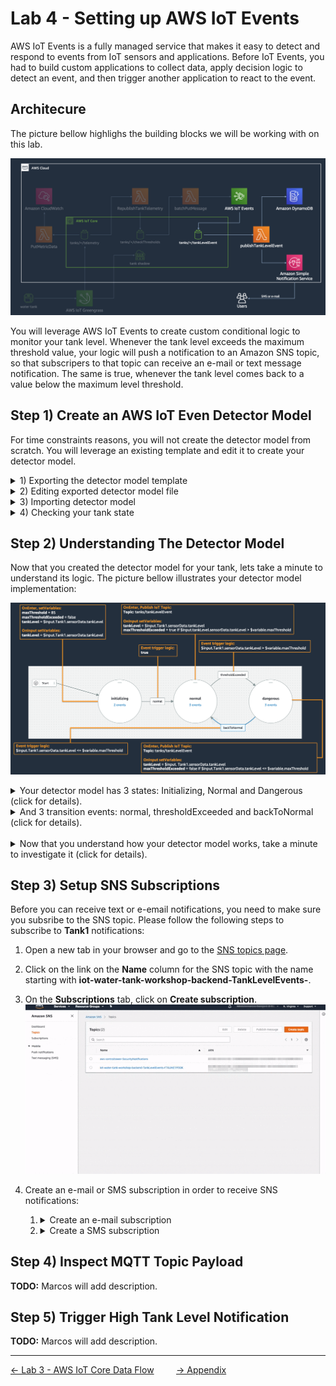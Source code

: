 # Lab 4 - Setting up AWS IoT Events

AWS IoT Events is a fully managed service that makes it easy to detect and respond to events from IoT sensors and applications. Before IoT Events, you had to build custom applications to collect data, apply decision logic to detect an event, and then trigger another application to react to the event. 

## Architecure

The picture bellow highlighs the building blocks we will be working with on this lab.

![](../imgs/lab4/fig1.png)

You will leverage AWS IoT Events to create custom conditional logic to monitor your tank level. Whenever the tank level exceeds the maximum threshold value, your logic will push a notification to an Amazon SNS topic, so that subscripers to that topic can receive an e-mail or text message notification. The same is true, whenever the tank level comes back to a value below the maximum level threshold.

## Step 1) Create an AWS IoT Even Detector Model

For time constraints reasons, you will not create the detector model from scratch. You will leverage an existing template and edit it to create your detector model.

<details>
    <summary>1) Exporting the detector model template</summary>

- Open a new tab in your browser and go to the [IoT Events Detector models page](https://us-east-1.console.aws.amazon.com/iotevents/home?region=us-east-1#/detectormodel).
- On the **Detector models** table, click the radio button to the left of the **TankLevelThresholds** detector model and then click **Actions**>**Export detector model**.
- A pop up dialog will show up, click **Export** and save it as a file on your computer and close the pop up dialog.

![](../imgs/lab4/fig2.gif)
</details>

<details>
    <summary>2) Editing exported detector model file</summary>

Open the file, replace every occurence of **input.tankLevel** for **input.Tank1** and save it.

> **Note:** For documentation purpose, we will assume you are monitoring **Tank1**. If you are using another tank, please use your tank name. For example, if you are working on **Tank2**, you will replace every occurence of **input.tankLevel** for **input.Tank2**.

![](../imgs/lab4/fig3.gif)
</details>

<details>
    <summary>3) Importing detector model</summary>

> **Note:** For documentation purpose, we will assume you are monitoring **Tank1**. If you are using another tank, please replace any occurances of **Tank1** by your tank name.

- Go back to the [IoT Events Detector models page](https://us-east-1.console.aws.amazon.com/iotevents/home?region=us-east-1#/detectormodel). On the **Detector models** table, click **Actions**>**Import detector model**
- A pop up dialog will show up, click **Import**, select the file you edited and click open.
- On the top right corner of the screen, click **Publish**.
- A pop up dialog will open. Change the **Detector model name** from TankLevelThresholds to **Tank1** and click **Save and publish**.
- On the top right corner of the screen, click **Publish**. You will be redirected to the main detector models screen.

![](../imgs/lab4/fig4.gif)
</details>

<details>
    <summary>4) Checking your tank state</summary>

> **Note:** For documentation purpose, we will assume you are monitoring **Tank1**. If you are using another tank, please click on the appropriate tank link.
> 

- On the **Detector models** table, click on **Tank1** link on the **Name** column.
- On the **Detectors** panel, you should see your tank state up in up to 15 seconds.
- Click on **Tank1** under the **Key value** column. You will then be able to see more information about your tank on the **Variables** panel.

![](../imgs/lab4/fig5.gif)
</details>


## Step 2) Understanding The Detector Model
Now that you created the detector model for your tank, lets take a minute to understand its logic. The picture bellow illustrates your detector model implementation:

![](../imgs/lab4/fig6.png)

<details>
    <summary>Your detector model has 3 states: Initializing, Normal and Dangerous (click for details).</summary>

1. **Initializing:** After you publish your detector mode, whenever it receives the first input data, it will go to the initializing state. The state has 2 events:
   1. **OnEnter:** Whenever the detector model enters this state, it initializes the following variables:
      1. **maxThreshold:** set to 85(%).
      2. **maxThresholdExceeded:** set to false.
      3. **tankLevel:** set to whatever tankLevel we are receiving as input from the tank.
   2. **OnIput:** Whenever we are on that state and receive new inputs, we set the **tankLevel** variable to the value we are receiving from the tank.
2. **Normal:** This is the state that the water tank should be whenever its **tankLevel** is not greater than **maxThreshold** (85%). This state has 3 events:
   1. **OnEnter:** Whenever we enter the into the normal state coming from the dangerous state (not the initializing state), we publish a message into **tanks/Tank1/tankLevelEvent** so that we can record that event into DynamoDB and send an SNS notification for subscribed users.
   2. **OnInput:** Whenever we receive new data from the tanks, we set the following variables:
      1. **tankLevel:** set to whatever tankLevel we are receiving as input from the tank.
      2. **maxThresholdExceeded:** set to true if the tank level that we are receiving from the water tank is greater than **maxThreshold** (85%). Otherwise we set it to false.
3. **Dangerous:** This is the state that the water tank should be whenever its **tankLevel** is greater than **maxThreshold** (85%). This state has 3 events:
   1. **OnEnter:** Every single time we enter this state, we publish a message into **tanks/Tank1/tankLevelEvent** so that we can record that event into DynamoDB and send an SNS notification for subscribed users.
   2. **OnInput:** Whenever we receive new data from the tanks, we set the following variables:
      1. **tankLevel:** set to whatever tankLevel we are receiving as input from the tank.
      2. **maxThresholdExceeded:** set to false if the tank level that we are receiving from the water tank is less than or equal to **maxThreshold** (85%). Otherwise we set it to false.
</details>
<details>
    <summary>And 3 transition events: normal, thresholdExceeded and backToNormal (click for details).</summary>

1. **normal**: Whenever we enter the **Initializing** state, we will initialize the variables and always transition to the **Normal** state.
2. **thresholdExceeded:** While in the **Normal** state, whenever the **thresholdExceeded** variable is **true**, we move into the **Dangerous** state.
3. **backToNormal:** While in the **Dangerous** state, whenever the **thresholdExceeded** variable is **false**, we move into the **Normal** state.
</details>

<br/>


<details>
   <summary>Now that you understand how your detector model works, take a minute to investigate it (click for details).</summary>

   - Open a new tab in your browser and go to the [IoT Events Detector models page](https://us-east-1.console.aws.amazon.com/iotevents/home?region=us-east-1#/detectormodel).
   - Click **Tank1** on the Name colum and then click **Edit** on the top right.
   - You should be able to cick the states and transition events and inspect the actions on the form on the right.
   - When you are done, click on the menu item on the top left and then **Detector models** to make sure you don't apply any changes to your model.

> **Note:** For documentation purpose, we will assume you are monitoring **Tank1**. If you are using another tank, please click on the respective tank link.

   ![](../imgs/lab4/fig7.gif)
</details>



## Step 3) Setup SNS Subscriptions

Before you can receive text or e-email notifications, you need to make sure you subsribe to the SNS topic. Please follow the following steps to subscribe to **Tank1** notifications:

1. Open a new tab in your browser and go to the [SNS topics page](https://console.aws.amazon.com/sns/v3/home?region=us-east-1#/topics).
2. Click on the link on the **Name** column for the SNS topic with the name starting with **iot-water-tank-workshop-backend-TankLevelEvents-**.
3. On the **Subscriptions** tab, click on **Create subscription**.
   ![](../imgs/lab4/fig8.gif)
4. Create an e-mail or SMS subscription in order to receive SNS notifications:
   1. <details>
         <summary>Create an e-mail subscription</summary>

         > **Note:** For documentation purpose, we will assume you are monitoring **Tank1**. If you are using another tank, please use your tank name.

         1. On the **Protocol** field, select **Email.**.
         2. On the **Endpoint** field, type a valid e-mail that you can access during this lab.
         3. Since this SNS topic will receive notifications for all the water tanks on this workshops, you want to use a subscription filter polict, so you only receive notifications for Tank1. In order to do that, expand the **Subscription filter policy** panel and type the text bellow on the **JSON editor**:
         ```json
         {
           "tankId": ["Tank1"]
         }
         ```
         1. Click **Create subscription**.
         2. Your subscription will show up the a **Pending confirmation** status. To confirm the subscription, check your email inbox for an email from **AWS Notifications** with the title **AWS Notification - Subscription Confirmation**.
         3. Open that e-mail and click on the **Confirm subscription** link. You should see a web page saying **Subscription confirmed!**.
         4. Get back to the aws console listing all the subscriptions and refresh the page on your browser. Your subscruptions should now show a **Confirmed** status.

         ![](../imgs/lab4/fig9.gif)
   </details>
   
   2. <details>
         <summary>Create a SMS subscription</summary>

         > **Note:** For documentation purpose, we will assume you are monitoring **Tank1**. If you are using another tank, please use your tank name.

         1. On the **Subscriptions** tab, click on **Create subscription**.
         2. **TODO:** Some text goes here:
         ```json
         {
           "tankId": ["Tank1"]
         }
         ```
         1. On the **Protocol** field, select **SMS.**.
         2. On the **Endpoint** field, type a valid mobile number that can receive notifications from Amazon SNS.
         3. Since this SNS topic will receive notifications for all the water tanks on this workshops, you want to use a subscription filter polict, so you only receive notifications for Tank1. In order to do that, expand the **Subscription filter policy** panel and type the text bellow on the **JSON editor**:
         ```json
         {
           "tankId": ["Tank1"]
         }
         ```
         1. Click **Create subscription**.
         ![](../imgs/lab4/fig10.gif)

   </details>

## Step 4) Inspect MQTT Topic Payload
**TODO:** Marcos will add description.

## Step 5) Trigger High Tank Level Notification
**TODO:** Marcos will add description.


---
[<- Lab 3 - AWS IoT Core Data Flow](3-iot-core-data-flow.md)&nbsp;&nbsp;&nbsp;&nbsp;&nbsp;&nbsp;&nbsp;&nbsp;&nbsp;[-> Appendix](../appendix/appendix.md)